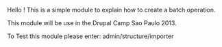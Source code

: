 Hello !
This is a simple module to explain how to create a batch operation.

This module will be use in the Drupal Camp Sao Paulo 2013.

To Test this module please enter: admin/structure/importer

